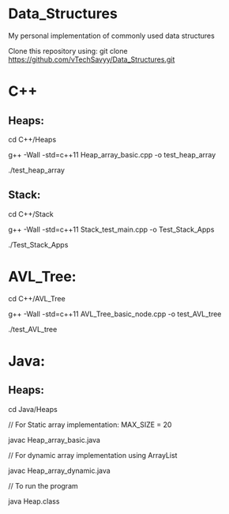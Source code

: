 # Data_Structures
My personal implementation of commonly used data structures

Clone this repository using:
git clone https://github.com/vTechSavyy/Data_Structures.git

# C++

## Heaps:

cd C++/Heaps

g++ -Wall -std=c++11 Heap_array_basic.cpp -o test_heap_array

./test_heap_array

## Stack:

cd C++/Stack

g++ -Wall -std=c++11 Stack_test_main.cpp -o Test_Stack_Apps

./Test_Stack_Apps

# AVL_Tree:

cd C++/AVL_Tree

g++ -Wall -std=c++11 AVL_Tree_basic_node.cpp -o test_AVL_tree

./test_AVL_tree


# Java:

## Heaps:

cd Java/Heaps

// For Static array implementation: MAX_SIZE = 20

javac Heap_array_basic.java      

// For dynamic array implementation using ArrayList

javac Heap_array_dynamic.java    


// To run the program

java Heap.class                  
